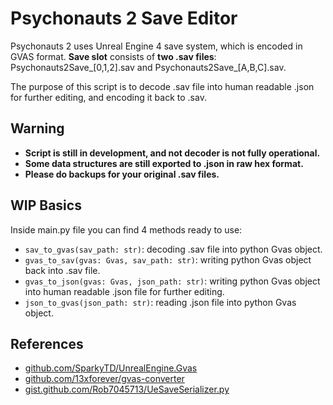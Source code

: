 # Psychonauts 2 Save Editor

Psychonauts 2 uses Unreal Engine 4 save system, which is encoded in GVAS format. **Save slot** consists of **two .sav files**: Psychonauts2Save_[0,1,2].sav and Psychonauts2Save_[A,B,C].sav.  
  
The purpose of this script is to decode .sav file into human readable .json for further editing, and encoding it back to .sav.  

## Warning

- **Script is still in development, and not decoder is not fully operational.**  
- **Some data structures are still exported to .json in raw hex format.**  
- **Please do backups for your original .sav files.**  

## WIP Basics

Inside main.py file you can find 4 methods ready to use:
- `sav_to_gvas(sav_path: str)`: decoding .sav file into python Gvas object.
- `gvas_to_sav(gvas: Gvas, sav_path: str)`: writing python Gvas object back into .sav file.
- `gvas_to_json(gvas: Gvas, json_path: str)`: writing python Gvas object into human readable .json file for further editing.
- `json_to_gvas(json_path: str)`: reading .json file into python Gvas object.

## References

- [github.com/SparkyTD/UnrealEngine.Gvas](https://github.com/SparkyTD/UnrealEngine.Gvas)
- [github.com/13xforever/gvas-converter](https://github.com/13xforever/gvas-converter)
- [gist.github.com/Rob7045713/UeSaveSerializer.py](https://gist.github.com/Rob7045713/2f838ad66237f87c86d5396af573b71c)
